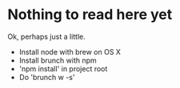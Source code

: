# Nothing to read here yet

Ok, perhaps just a little.

- Install node with brew on OS X
- Install brunch with npm 
- 'npm install' in project root
- Do 'brunch w -s'
